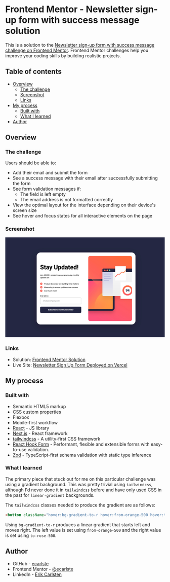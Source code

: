# Frontend Mentor - Newsletter sign-up form with success message solution

This is a solution to the [Newsletter sign-up form with success message challenge on Frontend Mentor](https://www.frontendmentor.io/challenges/newsletter-signup-form-with-success-message-3FC1AZbNrv). Frontend Mentor challenges help you improve your coding skills by building realistic projects.

## Table of contents

- [Overview](#overview)
  - [The challenge](#the-challenge)
  - [Screenshot](#screenshot)
  - [Links](#links)
- [My process](#my-process)
  - [Built with](#built-with)
  - [What I learned](#what-i-learned)
- [Author](#author)

## Overview

### The challenge

Users should be able to:

- Add their email and submit the form
- See a success message with their email after successfully submitting the form
- See form validation messages if:
  - The field is left empty
  - The email address is not formatted correctly
- View the optimal layout for the interface depending on their device's screen size
- See hover and focus states for all interactive elements on the page

### Screenshot

![Screenshot of Newsletter Sign Up Form](../../../public/images/newsletter-signup/screenshot-desktop.png)

### Links

- Solution: [Frontend Mentor Solution](https://www.frontendmentor.io/solutions/)
- Live Site: [Newsletter Sign Up Form Deployed on Vercel](https://learning-tailwind-inky.vercel.app/website-projects/newsletter-signup)

## My process

### Built with

- Semantic HTML5 markup
- CSS custom properties
- Flexbox
- Mobile-first workflow
- [React](https://reactjs.org/) - JS library
- [Next.js](https://nextjs.org/) - React framework
- [tailwindcss](https://tailwindcss.com/) - A utility-first CSS framework
- [React Hook Form](https://react-hook-form.com/) - Performant, flexible and extensible forms with easy-to-use validation.
- [Zod](https://zod.dev/) - TypeScript-first schema validation with static type inference

### What I learned

The primary piece that stuck out for me on this particular challenge was using a gradient background. This was pretty trivial using `tailwindcss`, although I'd never done it in `tailwindcss` before and have only used CSS in the past for `linear-gradient` backgrounds.

The `tailwindcss` classes needed to produce the gradient are as follows:

```html
<button className="hover:bg-gradient-to-r hover:from-orange-500 hover:to-rose-500">
```

Using `bg-gradient-to-r` produces a linear gradient that starts left and moves right. The left value is set using `from-orange-500` and the right value is set using `to-rose-500`.

## Author

- GitHub - [ecarlste](https://github.com/ecarlste)
- Frontend Mentor - [@ecarlste](https://www.frontendmentor.io/profile/ecarlste)
- LinkedIn - [Erik Carlsten](https://www.linkedin.com/in/erikcarlsten)
